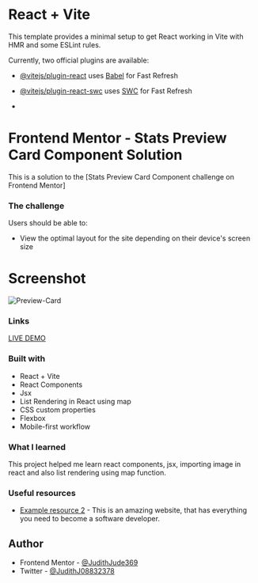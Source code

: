 # React + Vite

This template provides a minimal setup to get React working in Vite with HMR and some ESLint rules.

Currently, two official plugins are available:

- [@vitejs/plugin-react](https://github.com/vitejs/vite-plugin-react/blob/main/packages/plugin-react/README.md) uses [Babel](https://babeljs.io/) for Fast Refresh
- [@vitejs/plugin-react-swc](https://github.com/vitejs/vite-plugin-react-swc) uses [SWC](https://swc.rs/) for Fast Refresh

- 
# Frontend Mentor - Stats Preview Card Component Solution

This is a solution to the [Stats Preview Card Component challenge on Frontend Mentor]

### The challenge
Users should be able to:

- View the optimal layout for the site depending on their device's screen size
# Screenshot
![Preview-Card](https://github.com/JudithJude369/Preview-Card-Component/assets/113371056/6bbd36b5-392b-42c1-861a-c743ccd3beb2)
### Links
[LIVE DEMO](https://judithjude369.github.io/Preview-Card-Component/)

### Built with
- React + Vite
- React Components
- Jsx
- List Rendering in React using map
- CSS custom properties
- Flexbox
- Mobile-first workflow
### What I learned
This project helped me learn react components, jsx, importing image in react and also list rendering using map function. 
### Useful resources
- [Example resource 2](https://www.theodinproject.com/) - This is an amazing website, that has everything you need to become a software developer.
## Author
- Frontend Mentor - [@JudithJude369](https://www.frontendmentor.io/profile/JudithJude369)
- Twitter - [@JudithJ08832378](https://x.com/JudithJ08832378)
